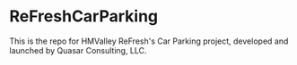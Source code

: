 # ReFreshCarParking
This is the repo for HMValley ReFresh's Car Parking project, developed and launched by Quasar Consulting, LLC. 
